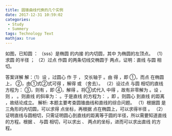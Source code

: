 ```yaml
---
title: 圆锥曲线代换的几个实例
date: 2017-12-31 10:59:02
categories: 
 - Study
 - Summery
tags: Technology Text
mathjax: true
---
```

如图，已知圆 ： （sss）是椭圆 的内接 的内切圆，其中 为椭圆的左顶点。
（1）求圆 的半径 ；
（2）过点 作圆 的两条切线交椭圆于 两点，证明：直线 与圆 相切。
 
答案详解
解：（1）设 ，过圆心 作 于 ， 交长轴于 。由 得 ，即  ①，而点 在椭圆上，  ②，由①式②式可得 ，解得 或 （舍去）。
（2）设过点 与圆 相切的直线方程为：  ③，则有 ，即  ④，解得 。将③式代入 中得 ，故有非零解为 。设 ，则 ， 。则直线 的斜率为： 。于是直线 的方程为： ，即 。则圆心 到直线 的距离 ，故结论成立。
解析:
本题主要考查圆锥曲线和直线的综合问题。
（1）根据圆 是三角形的内切圆，可以求得 点坐标，再根据 点在椭圆上，可以求得半径 。
（2）证明直线与圆相切，只需证明圆心到直线的距离等于圆的半径，所以需要知道直线 的方程。根据 、 与圆 相切，可以求出 、 两点的坐标，进而可以求出直线 的方程。

